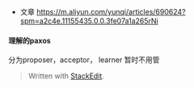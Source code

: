 * 文章
https://m.aliyun.com/yunqi/articles/690624?spm=a2c4e.11155435.0.0.3fe07a1a265rNi

#### 理解的paxos
分为proposer，acceptor， learner 暂时不用管

> Written with [StackEdit](https://stackedit.io/).
<!--stackedit_data:
eyJoaXN0b3J5IjpbLTIxMTYxMjE0MzcsNzg0OTQ4ODM0LC03NT
g3OTQ3OTcsNzMwOTk4MTE2XX0=
-->